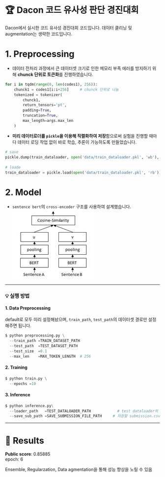 🏆 Dacon 코드 유사성 판단 경진대회
===
Dacon에서 실시한 코드 유사성 경진대회 코드입니다. 데이터 클리닝 및 augmentation는 생략한 코드입니다.    

# 1. Preprocessing
* 데이터 전처리 과정에서 큰 데이터셋 크기로 인한 메모리 부족 에러를 방지하기 위해 **chunck 단위로 토큰화**를 진행하였습니다.
```python
for i in tqdm(range(0, len(codes1), 256)):
    chunck1 = codes1[i:i+256]     # chunck 단위로 나눔
    tokenized = tokenizer(
        chunck1,
        return_tensors='pt',
        padding=True,
        truncation=True,
        max_length=args.max_len
    )
```
* **미리 데이터로더를 `pickle`을 이용해 직렬화하여 저장**함으로써 실험을 진행할 때마다 데이터 로딩 작업 없이 바로 학습, 추론이 가능하도록 만들었습니다.
```python
# save
pickle.dump(train_dataloader, open('data/train_dataloader.pkl', 'wb'), protocol=pickle.HIGHEST_PROTOCOL)

# loade
train_dataloader = pickle.load(open('data/train_dataloader.pkl', 'rb'))
```

# 2. Model
* `sentence bert`의 `cross-encoder` 구조를 사용하여 설계했습니다.         
![](https://raw.githubusercontent.com/UKPLab/sentence-transformers/master/docs/img/BiEncoder.png)


***


### 💡 실행 방법

#### 1. Data Preprocessing
default로 모두 미리 설정해놨으며, `train_path`, `test_path`의 데이터셋 경로만 설정해주면 됩니다.
```python
$ python preprocessing.py \
  --train_path =TRAIN_DATASET_PATH
  --test_path  =TEST_DATASET_PATH
  --test_size  =0.1
  --max_len    =MAX_TOKEN_LENGTH  # 256
```

#### 2. Training
```python
$ python train.py \
  --epochs =10
```

#### 3. Inference
```python
$ python inference.py\
  --loader_path   =TEST_DATALOADER_PATH            # test dataloader의 경로(data/test_dataloader.pkl)
  --save_sub_path =SAVE_SUBMISSION_FILE_PATH     # 저장할 submission.csv 파일 경로
```


***
# 📑 Results
**Public score**: 0.85885   
epoch: 6    

Ensemble, Regularzation, Data agmentation을 통해 성능 향상을 노릴 수 있음
